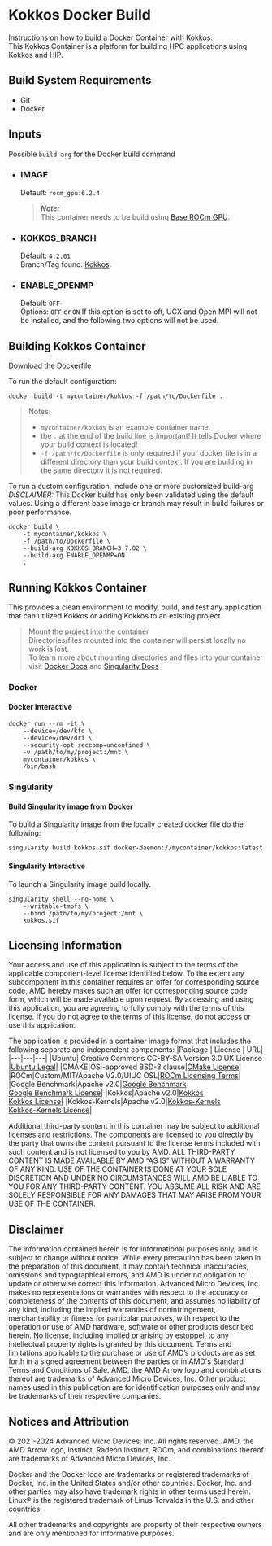 # Kokkos Docker Build
Instructions on how to build a Docker Container with Kokkos.  
This Kokkos Container is a platform for building HPC applications using Kokkos and HIP. 


## Build System Requirements
- Git
- Docker

## Inputs
Possible `build-arg` for the Docker build command  

- ### IMAGE
    Default: `rocm_gpu:6.2.4`  
    > ***Note:***  
    >  This container needs to be build using [Base ROCm GPU](/base-gpu-mpi-rocm-docker/Dockerfile).

- ### KOKKOS_BRANCH
    Default: `4.2.01`  
    Branch/Tag found: [Kokkos](https://github.com/kokkos/kokkos.git).

- ### ENABLE_OPENMP
    Default: `OFF`  
    Options: `OFF` or `ON`
    If this option is set to off, UCX and Open MPI will not be installed, and the following two options will not be used.

## Building Kokkos Container
Download the [Dockerfile](/kokkos/docker/Dockerfile)  

To run the default configuration:
```
docker build -t mycontainer/kokkos -f /path/to/Dockerfile . 
```
>Notes:  
>- `mycontainer/kokkos` is an example container name. 
>- the `.` at the end of the build line is important! It tells Docker where your build context is located!
>- `-f /path/to/Dockerfile` is only required if your docker file is in a different directory than your build context. If you are building in the same directory it is not required.

To run a custom configuration, include one or more customized build-arg  
*DISCLAIMER:* This Docker build has only been validated using the default values. Using a different base image or branch may result in build failures or poor performance.
```
docker build \
    -t mycontainer/kokkos \
    -f /path/to/Dockerfile \
    --build-arg KOKKOS_BRANCH=3.7.02 \
    --build-arg ENABLE_OPENMP=ON
    . 
```

## Running Kokkos Container
This provides a clean environment to modify, build, and test any application that can utilized Kokkos or adding Kokkos to an existing project.

> Mount the project into the container  
> Directories/files mounted into the container will persist locally no work is lost.  
> To learn more about mounting directories and files into your container visit [Docker Docs](https://docs.docker.com/storage/volumes/) and [Singularity Docs](https://docs.sylabs.io/guides/3.0/user-guide/bind_paths_and_mounts.html)


### Docker  

#### Docker Interactive
```
docker run --rm -it \
    --device=/dev/kfd \
    --device=/dev/dri \
    --security-opt seccomp=unconfined \
    -v /path/to/my/project:/mnt \
    mycontainer/kokkos \
    /bin/bash
```

### Singularity  

#### Build Singularity image from Docker
To build a Singularity image from the locally created docker file do the following:
```
singularity build kokkos.sif docker-daemon://mycontainer/kokkos:latest
```

#### Singularity Interactive
To launch a Singularity image build locally.
```
singularity shell --no-home \
    --writable-tmpfs \
    --bind /path/to/my/project:/mnt \
    kokkos.sif
```


## Licensing Information
Your access and use of this application is subject to the terms of the applicable component-level license identified below. To the extent any subcomponent in this container requires an offer for corresponding source code, AMD hereby makes such an offer for corresponding source code form, which will be made available upon request. By accessing and using this application, you are agreeing to fully comply with the terms of this license. If you do not agree to the terms of this license, do not access or use this application.

The application is provided in a container image format that includes the following separate and independent components: 
|Package | License | URL|
|---|---|---|
|Ubuntu| Creative Commons CC-BY-SA Version 3.0 UK License |[Ubuntu Legal](https://ubuntu.com/legal)|
|CMAKE|OSI-approved BSD-3 clause|[CMake License](https://cmake.org/licensing/)|
|ROCm|Custom/MIT/Apache V2.0/UIUC OSL|[ROCm Licensing Terms](https://rocm.docs.amd.com/en/latest/release/licensing.html)|
|Google Benchmark|Apache v2.0|[Google Benchmark](https://github.com/google/benchmark) <br/> [Google Benchmark License](https://github.com/google/benchmark/blob/main/LICENSE)|
|Kokkos|Apache v2.0|[Kokkos](https://kokkos.org/)<br /> [Kokkos License](https://github.com/kokkos/kokkos/blob/master/LICENSE)|
|Kokkos-Kernels|Apache v2.0|[Kokkos-Kernels](https://kokkos.org/)<br /> [Kokkos-Kernels License](https://github.com/kokkos/kokkos-kernels?tab=License-1-ov-file#readme)|

Additional third-party content in this container may be subject to additional licenses and restrictions. The components are licensed to you directly by the party that owns the content pursuant to the license terms included with such content and is not licensed to you by AMD. ALL THIRD-PARTY CONTENT IS MADE AVAILABLE BY AMD “AS IS” WITHOUT A WARRANTY OF ANY KIND. USE OF THE CONTAINER IS DONE AT YOUR SOLE DISCRETION AND UNDER NO CIRCUMSTANCES WILL AMD BE LIABLE TO YOU FOR ANY THIRD-PARTY CONTENT. YOU ASSUME ALL RISK AND ARE SOLELY RESPONSIBLE FOR ANY DAMAGES THAT MAY ARISE FROM YOUR USE OF THE CONTAINER.

## Disclaimer
The information contained herein is for informational purposes only, and is subject to change without notice. While every precaution has been taken in the preparation of this document, it may contain technical inaccuracies, omissions and typographical errors, and AMD is under no obligation to update or otherwise correct this information. Advanced Micro Devices, Inc. makes no representations or warranties with respect to the accuracy or completeness of the contents of this document, and assumes no liability of any kind, including the implied warranties of noninfringement, merchantability or fitness for particular purposes, with respect to the operation or use of AMD hardware, software or other products described herein. No license, including implied or arising by estoppel, to any intellectual property rights is granted by this document. Terms and limitations applicable to the purchase or use of AMD’s products are as set forth in a signed agreement between the parties or in AMD's Standard Terms and Conditions of Sale. AMD, the AMD Arrow logo and combinations thereof are trademarks of Advanced Micro Devices, Inc. Other product names used in this publication are for identification purposes only and may be trademarks of their respective companies.

## Notices and Attribution
© 2021-2024 Advanced Micro Devices, Inc. All rights reserved. AMD, the AMD Arrow logo, Instinct, Radeon Instinct, ROCm, and combinations thereof are trademarks of Advanced Micro Devices, Inc.

Docker and the Docker logo are trademarks or registered trademarks of Docker, Inc. in the United States and/or other countries. Docker, Inc. and other parties may also have trademark rights in other terms used herein. Linux® is the registered trademark of Linus Torvalds in the U.S. and other countries.

All other trademarks and copyrights are property of their respective owners and are only mentioned for informative purposes.
